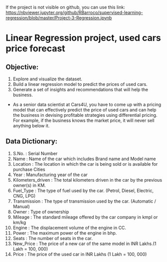 If the project is not visible on github, you can use this link:</br>
https://nbviewer.jupyter.org/github/RBarroco/supervised-learning-regression/blob/master/Project-3-Regression.ipynb

# Linear Regression project, used cars price forecast

## Objective:
1.	Explore and visualize the dataset.
2.	Build a linear regression model to predict the prices of used cars.
3.	Generate a set of insights and recommendations that will help the business.


* As a senior data scientist at Cars4U, you have to come up with a pricing model that can effectively predict the price of used cars and can help the business in devising profitable strategies using differential pricing. For example, if the business knows the market price, it will never sell anything below it.

## Data Dictionary:
1.	S.No. : Serial Number
2.	Name : Name of the car which includes Brand name and Model name
3.	Location : The location in which the car is being sold or is available for purchase Cities
4.	Year : Manufacturing year of the car
5.	Kilometers_driven : The total kilometers driven in the car by the previous owner(s) in KM.
6.	Fuel_Type : The type of fuel used by the car. (Petrol, Diesel, Electric, CNG, LPG)
7.	Transmission : The type of transmission used by the car. (Automatic / Manual)
8.	Owner : Type of ownership
9.	Mileage : The standard mileage offered by the car company in kmpl or km/kg
10.	Engine : The displacement volume of the engine in CC.
11.	Power : The maximum power of the engine in bhp.
12.	Seats : The number of seats in the car.
13.	New_Price : The price of a new car of the same model in INR Lakhs.(1 Lakh = 100, 000)
14.	Price : The price of the used car in INR Lakhs (1 Lakh = 100, 000)


